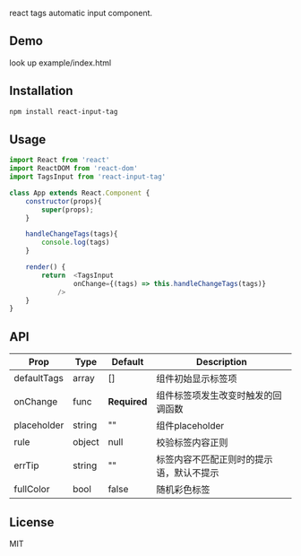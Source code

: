 react tags automatic input component.

## Demo

look up example/index.html  

## Installation

```bash
npm install react-input-tag
```

## Usage

```javascript
import React from 'react'
import ReactDOM from 'react-dom'
import TagsInput from 'react-input-tag' 

class App extends React.Component {
    constructor(props){
        super(props);
    }

    handleChangeTags(tags){
        console.log(tags)  
    }

    render() { 
        return  <TagsInput 
                onChange={(tags) => this.handleChangeTags(tags)}
            />
    }
} 

```

## API

| Prop                                  | Type              | Default                                                                                  | Description                                                                                                                                                                                                               |
| ------------------------------------- | ----------------- | ---------------------------------------------------------------------------------------- | ------------------------------------------------------------------------------------------------------------------------------------------------------------------------------------------------------------------------- |
| defaultTags                           | array              | []                                                                                       | 组件初始显示标签项   |
| onChange                              | func               | **Required**                                                                             | 组件标签项发生改变时触发的回调函数  |
| placeholder                           | string             | ""                                                                                    | 组件placeholder |
| rule                                  | object             |  null                                                                                    | 校验标签内容正则 |   
| errTip                                | string             |  ""                                                                                      | 标签内容不匹配正则时的提示语，默认不提示 |
| fullColor                             | bool               |  false                                                                                   | 随机彩色标签  |   

 

## License

MIT
